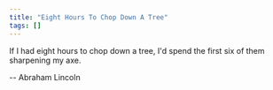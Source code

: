 ```yaml
---
title: "Eight Hours To Chop Down A Tree"
tags: []
---
```


If I had eight hours to chop down a tree, I'd spend the first six of them sharpening my axe.

-- Abraham Lincoln
